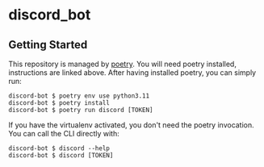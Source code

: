 # discord_bot

## Getting Started

This repository is managed by [poetry](https://python-poetry.org/docs/#installation). You will need 
poetry installed, instructions are linked above. After having installed poetry, you can simply run:

```
discord-bot $ poetry env use python3.11 
discord-bot $ poetry install
discord-bot $ poetry run discord [TOKEN]
```

If you have the virtualenv activated, you don't need the poetry invocation. You can call the CLI
directly with:

```
discord-bot $ discord --help
discord-bot $ discord [TOKEN]
```